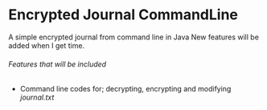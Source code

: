 # Encrypted Journal CommandLine
A simple encrypted journal from command line in Java
New features will be added when I get time. 

<h6>Features that will be included</h6>
<ul>
<li>Command line codes for; decrypting, encrypting and modifying <em>journal.txt</em></li>
</ul>
